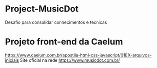 # Project-MusicDot
Desafio para consolidar conhecimentos e técnicas

# Projeto front-end da Caelum
https://www.caelum.com.br/apostila-html-css-javascript/01EX-arquivos-iniciais
Site oficial na rede
https://www.musicdot.com.br/
